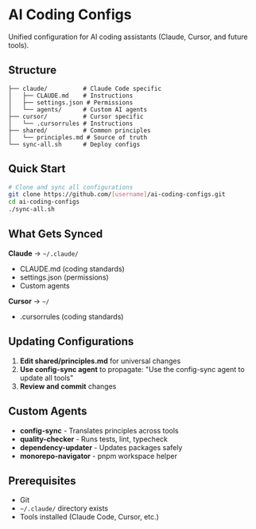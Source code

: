 # AI Coding Configs

Unified configuration for AI coding assistants (Claude, Cursor, and future tools).

## Structure

```
├── claude/          # Claude Code specific
│   ├── CLAUDE.md    # Instructions
│   ├── settings.json # Permissions
│   └── agents/      # Custom AI agents
├── cursor/          # Cursor specific
│   └── .cursorrules # Instructions
├── shared/          # Common principles
│   └── principles.md # Source of truth
└── sync-all.sh      # Deploy configs
```

## Quick Start

```bash
# Clone and sync all configurations
git clone https://github.com/[username]/ai-coding-configs.git
cd ai-coding-configs
./sync-all.sh
```

## What Gets Synced

**Claude** → `~/.claude/`

- CLAUDE.md (coding standards)
- settings.json (permissions)
- Custom agents

**Cursor** → `~/`

- .cursorrules (coding standards)

## Updating Configurations

1. **Edit shared/principles.md** for universal changes
2. **Use config-sync agent** to propagate: "Use the config-sync agent to update all tools"
3. **Review and commit** changes

## Custom Agents

- **config-sync** - Translates principles across tools
- **quality-checker** - Runs tests, lint, typecheck
- **dependency-updater** - Updates packages safely
- **monorepo-navigator** - pnpm workspace helper

## Prerequisites

- Git
- `~/.claude/` directory exists
- Tools installed (Claude Code, Cursor, etc.)
